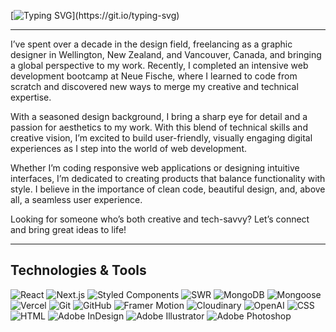 [![Typing SVG](https://readme-typing-svg.demolab.com?font=Barlow&weight=600&size=30&pause=100&color=F77F50&multiline=true&width=600&height=80&lines=Hi+I'm+Isabell%2C;Frontend+Web+Developer+%26+Graphic+Designer!)](https://git.io/typing-svg)

---

I’ve spent over a decade in the design field, freelancing as a graphic designer in Wellington, New Zealand, and Vancouver, Canada, and bringing a global perspective to my work. Recently, I completed an intensive web development bootcamp at Neue Fische, where I learned to code from scratch and discovered new ways to merge my creative and technical expertise.

With a seasoned design background, I bring a sharp eye for detail and a passion for aesthetics to my work. With this blend of technical skills and creative vision, I’m excited to build user-friendly, visually engaging digital experiences as I step into the world of web development.

Whether I’m coding responsive web applications or designing intuitive interfaces, I’m dedicated to creating products that balance functionality with style. I believe in the importance of clean code, beautiful design, and, above all, a seamless user experience.

Looking for someone who’s both creative and tech-savvy? Let’s connect and bring great ideas to life!

---

## Technologies & Tools

![React](https://img.shields.io/badge/React-20232A?style=for-the-badge&logo=react&logoColor=61DAFB) 
![Next.js](https://img.shields.io/badge/Next.js-000000?style=for-the-badge&logo=nextdotjs&logoColor=white) 
![Styled Components](https://img.shields.io/badge/Styled--Components-DB7093?style=for-the-badge&logo=styled-components&logoColor=white) 
![SWR](https://img.shields.io/badge/SWR-000000?style=for-the-badge&logo=swr&logoColor=white) 
![MongoDB](https://img.shields.io/badge/MongoDB-47A248?style=for-the-badge&logo=mongodb&logoColor=white) 
![Mongoose](https://img.shields.io/badge/Mongoose-880000?style=for-the-badge&logo=mongodb&logoColor=white) 
![Vercel](https://img.shields.io/badge/Vercel-000000?style=for-the-badge&logo=vercel&logoColor=white)
![Git](https://img.shields.io/badge/Git-F05032?style=for-the-badge&logo=git&logoColor=white)
![GitHub](https://img.shields.io/badge/GitHub-181717?style=for-the-badge&logo=github&logoColor=white)
![Framer Motion](https://img.shields.io/badge/Framer--Motion-0055FF?style=for-the-badge&logo=framer&logoColor=white)
![Cloudinary](https://img.shields.io/badge/Cloudinary-3448C5?style=for-the-badge&logo=cloudinary&logoColor=white)
![OpenAI](https://img.shields.io/badge/OpenAI-412991?style=for-the-badge&logo=openai&logoColor=white)
![CSS](https://img.shields.io/badge/CSS-1572B6?style=for-the-badge&logo=css3&logoColor=white)
![HTML](https://img.shields.io/badge/HTML-E34F26?style=for-the-badge&logo=html5&logoColor=white)
![Adobe InDesign](https://img.shields.io/badge/InDesign-FF3366?style=for-the-badge&logo=adobeindesign&logoColor=white)
![Adobe Illustrator](https://img.shields.io/badge/Illustrator-FF9A00?style=for-the-badge&logo=adobeillustrator&logoColor=white)
![Adobe Photoshop](https://img.shields.io/badge/Photoshop-31A8FF?style=for-the-badge&logo=adobephotoshop&logoColor=white)
